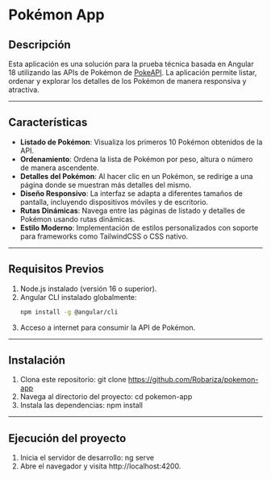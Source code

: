 # **Pokémon App**  

## **Descripción**  
Esta aplicación es una solución para la prueba técnica basada en Angular 18 utilizando las APIs de Pokémon de [PokeAPI](https://pokeapi.co/). La aplicación permite listar, ordenar y explorar los detalles de los Pokémon de manera responsiva y atractiva.  

---

## **Características**  
- **Listado de Pokémon**: Visualiza los primeros 10 Pokémon obtenidos de la API.  
- **Ordenamiento**: Ordena la lista de Pokémon por peso, altura o número de manera ascendente.  
- **Detalles del Pokémon**: Al hacer clic en un Pokémon, se redirige a una página donde se muestran más detalles del mismo.  
- **Diseño Responsivo**: La interfaz se adapta a diferentes tamaños de pantalla, incluyendo dispositivos móviles y de escritorio.  
- **Rutas Dinámicas**: Navega entre las páginas de listado y detalles de Pokémon usando rutas dinámicas.  
- **Estilo Moderno**: Implementación de estilos personalizados con soporte para frameworks como TailwindCSS o CSS nativo.  

---

## **Requisitos Previos**  
1. Node.js instalado (versión 16 o superior).  
2. Angular CLI instalado globalmente:  
   ```bash
   npm install -g @angular/cli
3. Acceso a internet para consumir la API de Pokémon.

---

## **Instalación**

1. Clona este repositorio:
    git clone https://github.com/Robariza/pokemon-app
2. Navega al directorio del proyecto:
    cd pokemon-app
3. Instala las dependencias:
    npm install

---

## **Ejecución del proyecto**

1. Inicia el servidor de desarrollo:
    ng serve
2. Abre el navegador y visita http://localhost:4200.
